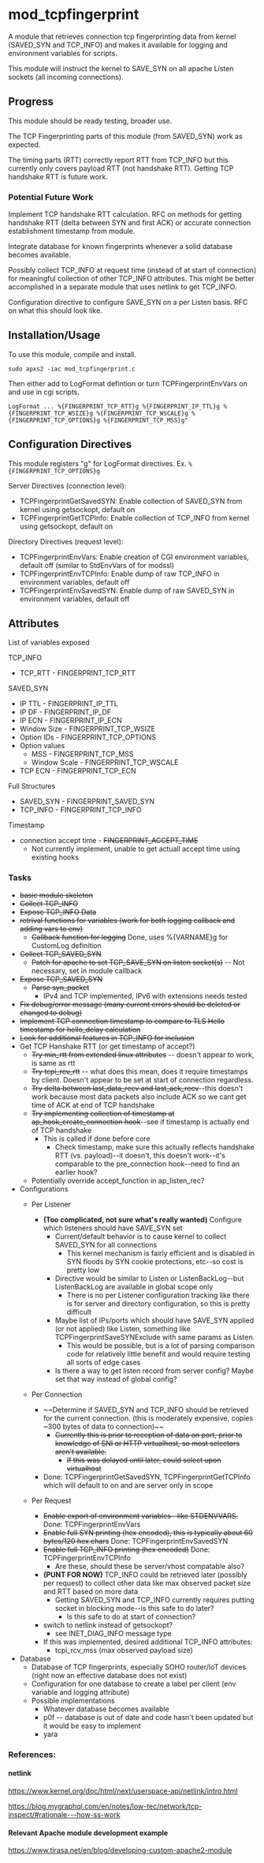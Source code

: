 # mod_tcpfingerprint

A module that retrieves connection tcp fingerprinting data from kernel (SAVED_SYN and TCP_INFO) and makes it available for logging and environment variables for scripts.

This module will instruct the kernel to SAVE_SYN on all apache Listen sockets (all incoming connections).

## Progress

This module should be ready testing, broader use.

The TCP Fingerprinting parts of this module (from SAVED_SYN) work as expected.

The timing parts (RTT) correctly report RTT from TCP_INFO but this currently only covers payload RTT (not handshake RTT). Getting TCP handshake RTT is future work.

### Potential Future Work

Implement TCP handshake RTT calculation. RFC on methods for getting handshake RTT (delta between SYN and first ACK) or accurate connection establishment timestamp from module.

Integrate database for known fingerprints whenever a solid database becomes available.

Possibly collect TCP_INFO at request time (instead of at start of connection) for meaningful collection of other TCP_INFO attributes. This might be better accomplished in a separate module that uses netlink to get TCP_INFO.

Configuration directive to configure SAVE_SYN on a per Listen basis. RFC on what this should look like.

## Installation/Usage

To use this module, compile and install.

```
sudo apxs2 -iac mod_tcpfingerprint.c
```

Then either add to LogFormat defintion or turn TCPFingerprintEnvVars on and use in cgi scripts.

```
LogFormat ... %{FINGERPRINT_TCP_RTT}g %{FINGERPRINT_IP_TTL}g %{FINGERPRINT_TCP_WSIZE}g %{FINGERPRINT_TCP_WSCALE}g %{FINGERPRINT_TCP_OPTIONS}g %{FINGERPRINT_TCP_MSS}g"
```

## Configuration Directives

This module registers "g" for LogFormat directives. Ex. ```%{FINGERPRINT_TCP_OPTIONS}g```

Server Directives (connection level):
  - TCPFingerprintGetSavedSYN: Enable collection of SAVED_SYN from kernel using getsockopt, default on
  - TCPFingerprintGetTCPInfo: Enable collection of TCP_INFO from kernel using getsockopt, default on

Directory Directives (request level):

  - TCPFingerprintEnvVars: Enable creation of CGI environment variables, default off (similar to StdEnvVars of for modssl)
  - TCPFingerprintEnvTCPInfo: Enable dump of raw TCP_INFO in environment variables, default off
  - TCPFingerprintEnvSavedSYN: Enable dump of raw SAVED_SYN in environment variables, default off

## Attributes

List of variables exposed

TCP_INFO
 - TCP_RTT - FINGERPRINT_TCP_RTT

SAVED_SYN
 - IP TTL - FINGERPRINT_IP_TTL
 - IP DF - FINGERPRINT_IP_DF
 - IP ECN - FINGERPRINT_IP_ECN
 - Window Size - FINGERPRINT_TCP_WSIZE
 - Option IDs - FINGERPRINT_TCP_OPTIONS
 - Option values
   - MSS - FINGERPRINT_TCP_MSS
   - Window Scale - FINGERPRINT_TCP_WSCALE
 - TCP ECN - FINGERPRINT_TCP_ECN

Full Structures
 - SAVED_SYN - FINGERPRINT_SAVED_SYN
 - TCP_INFO - FINGERPRINT_TCP_INFO

Timestamp
 - connection accept time - ~~FINGERPRINT_ACCEPT_TIME~~
   - Not currently implement, unable to get actuall accept time using existing hooks

### Tasks

 - ~~basic module skeleton~~
 - ~~Collect TCP_INFO~~
 - ~~Expose TCP_INFO Data~~
 - ~~retrival functions for variables (work for both logging callback and adding vars to env)~~
   - ~~Callback function for logging~~ Done, uses %{VARNAME}g for CustomLog definition
 - ~~Collect TCP_SAVED_SYN~~
   - ~~Patch for apache to set TCP_SAVE_SYN on listen socket(s)~~ -- Not necessary, set in module callback
 - ~~Expose TCP_SAVED_SYN~~
   - ~~Parse syn_packet~~
     - IPv4 and TCP implemented, IPv6 with extensions needs tested
 - ~~Fix debug/error message (many current errors should be deleted or changed to debug)~~
 - ~~Implement TCP connection timestamp to compare to TLS Hello timestamp for hello_delay calculation~~
 - ~~Look for additional features in TCP_INFO for inclusion~~
 - Get TCP Hanshake RTT (or get timestamp of accept?)
   - ~~Try min_rtt from extended linux attributes~~ -- doesn't appear to work, is same as rtt
   - ~~Try tcpi_rcv_rtt~~ -- what does this mean, does it require timestamps by client. Doesn't appear to be set at start of connection regardless.
   - ~~Try delta between last_data_recv and last_ack_recv~~--this doesn't work because most data packets also include ACK so we cant get time of ACK at end of TCP handshake
   - ~~Try implementing collection of timestamp at ap_hook_create_connection hook~~--see if timestamp is actually end of TCP handshake
     - This is called if done before core
       - Check timestamp, make sure this actually reflects handshake RTT (vs. payload)--it doesn't, this doesn't work--it's comparable to the pre_connection hook--need to find an earlier hook?
   - Potentially override accept_function in ap_listen_rec?
 - Configurations
   - Per Listener
     - **(Too complicated, not sure what's really wanted)** Configure which listeners should have SAVE_SYN set
       - Current/default behavior is to cause kernel to collect SAVED_SYN for all connections
         - This kernel mechanism is fairly efficient and is disabled in SYN floods by SYN cookie protections, etc--so cost is pretty low
       - Directive would be similar to Listen or ListenBackLog--but ListenBackLog are available in global scope only
         - There is no per Listener configuration tracking like there is for server and directory configuration, so this is pretty difficult
       - Maybe list of IPs/ports which should have SAVE_SYN applied (or not applied) like Listen, something like TCPFingerprintSaveSYNExclude with same params as Listen.
         - This would be possible, but is a lot of parsing comparison code for relatively little benefit and would require testing all sorts of edge cases
       - Is there a way to get listen record from server config? Maybe set that way instead of global config?
       
   - Per Connection
     - ~~Determine if SAVED_SYN and TCP_INFO should be retrieved for the current connection. (this is moderately expensive, copies ~300 bytes of data to connection)~~
       - ~~Currently this is prior to reception of data on port, prior to knowledge of SNI or HTTP virtualhost, so most selectors aren't available.~~
         - ~~If this was delayed until later, could select upon virtualhost~~
     - Done: TCPFingerprintGetSavedSYN, TCPFingerprintGetTCPInfo which will default to on and are server only in scope
   - Per Request
     - ~~Enable export of environment variables--like STDENVVARS.~~   Done: TCPFingerprintEnvVars
     - ~~Enable full SYN printing (hex encoded), this is typically about 60 bytes/120 hex chars~~ Done: TCPFingerprintEnvSavedSYN
     - ~~Enable full TCP_INFO printing (hex encoded)~~ Done: TCPFingerprintEnvTCPInfo
       - Are these, should these be server/vhost compatable also?
      - **(PUNT FOR NOW)** TCP_INFO could be retrieved later (possibly per request) to collect other data like max observed packet size and RTT based on more data
         - Getting SAVED_SYN and TCP_INFO currently requires putting socket in blocking mode--is this safe to do later?
           - Is this safe to do at start of connection?
      - switch to netlink instead of getsockopt?
        - see INET_DIAG_INFO message type
      - If this was implemented, desired additional TCP_INFO attributes:
        - tcpi_rcv_mss (max observed payload size)
 - Database
   - Database of TCP fingerprints, especially SOHO router/IoT devices (right now an effective database does not exist)
   - Configuration for one database to create a label per client (env variable and logging attribute)
   - Possible implementations
     - Whatever database becomes available
     - p0f -- database is out of date and code hasn't been updated but it would be easy to implement
     - yara

### References:

#### netlink

https://www.kernel.org/doc/html/next/userspace-api/netlink/intro.html

https://blog.mygraphql.com/en/notes/low-tec/network/tcp-inspect/#rationale---how-ss-work

#### Relevant Apache module development example

https://www.tirasa.net/en/blog/developing-custom-apache2-module

